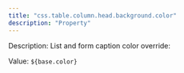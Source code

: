 ```yaml
---
title: "css.table.column.head.background.color"
description: "Property"
---
```


Description: List and form caption color override:

Value: `${base.color}`